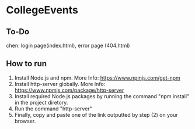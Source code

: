 # CollegeEvents

## To-Do
chen: login page(index.html), error page (404.html)

## How to run
1. Install Node.js and npm. More Info: https://www.npmjs.com/get-npm
2. Install http-server globally. More Info: https://www.npmjs.com/package/http-server
4. Install required Node.js packages by running the command "npm install" in the project diretory.
5. Run the command "http-server"
6. Finally, copy and paste one of the link outputted by step (2) on your browser.

